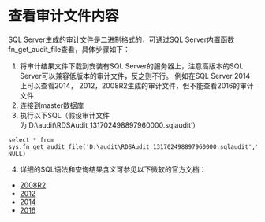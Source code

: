 # 查看审计文件内容

SQL Server生成的审计文件是二进制格式的，可通过SQL Server内置函数fn_get_audit_file查看，具体步骤如下：

1. 将审计结果文件下载到安装有SQL Server的服务器上，注意高版本的SQL Server可以兼容低版本的审计文件，反之则不行。 例如在SQL Server 2014上可以查看2014， 2012，2008R2生成的审计文件，但不能查看2016的审计文件
2. 连接到master数据库
3. 执行以下SQL（假设审计文件为‘D:\audit\RDSAudit_131702498897960000.sqlaudit’）
```commandline
select * from sys.fn_get_audit_file('D:\audit\RDSAudit_131702498897960000.sqlaudit',NULL, NULL)
```
4. 详细的SQL语法和查询结果含义可参见以下微软的官方文档：
- [2008R2](https://docs.microsoft.com/zh-cn/previous-versions/sql/sql-server-2008-r2/cc280765%28v%3dsql.105%29)
- [2012](https://docs.microsoft.com/zh-cn/previous-versions/sql/sql-server-2012/cc280765%28v%3dsql.110%29)
- [2014](https://technet.microsoft.com/zh-cn/library/cc280765\(v=sql.120\）.aspx)
- [2016](https://docs.microsoft.com/zh-cn/sql/relational-databases/system-functions/sys-fn-get-audit-file-transact-sql?view=sql-server-2016)

